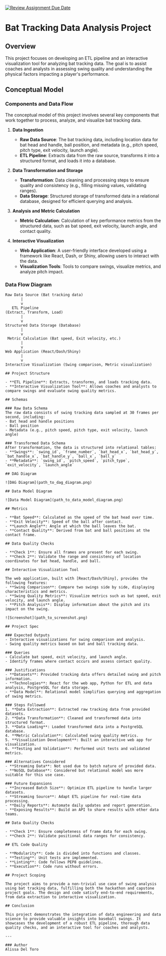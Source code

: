 [![Review Assignment Due Date](https://classroom.github.com/assets/deadline-readme-button-24ddc0f5d75046c5622901739e7c5dd533143b0c8e959d652212380cedb1ea36.svg)](https://classroom.github.com/a/1lXY_Wlg)

# Bat Tracking Data Analysis Project

## Overview
This project focuses on developing an ETL pipeline and an interactive visualization tool for analyzing bat tracking data. The goal is to assist coaches and analysts in assessing swing quality and understanding the physical factors impacting a player's performance.

## Conceptual Model

### Components and Data Flow
The conceptual model of this project involves several key components that work together to process, analyze, and visualize bat tracking data.

1. **Data Ingestion**
   - **Raw Data Source**: The bat tracking data, including location data for bat head and handle, ball position, and metadata (e.g., pitch speed, pitch type, exit velocity, launch angle).
   - **ETL Pipeline**: Extracts data from the raw source, transforms it into a structured format, and loads it into a database.

2. **Data Transformation and Storage**
   - **Transformation**: Data cleaning and processing steps to ensure quality and consistency (e.g., filling missing values, validating ranges).
   - **Data Storage**: Structured storage of transformed data in a relational database, designed for efficient querying and analysis.

3. **Analysis and Metric Calculation**
   - **Metric Calculation**: Calculation of key performance metrics from the structured data, such as bat speed, exit velocity, launch angle, and contact quality.

4. **Interactive Visualization**
   - **Web Application**: A user-friendly interface developed using a framework like React, Dash, or Shiny, allowing users to interact with the data.
   - **Visualization Tools**: Tools to compare swings, visualize metrics, and analyze pitch impact.

### Data Flow Diagram

```plaintext
Raw Data Source (Bat tracking data)
       |
       v
   ETL Pipeline
(Extract, Transform, Load)
       |
       v
Structured Data Storage (Database)
       |
       v
 Metric Calculation (Bat speed, Exit velocity, etc.)
       |
       v
Web Application (React/Dash/Shiny)
       |
       v
Interactive Visualization (Swing comparison, Metric visualization)

## Project Structure

- **ETL Pipeline**: Extracts, transforms, and loads tracking data.
- **Interactive Visualization Tool**: Allows coaches and analysts to compare swings and evaluate swing quality metrics.

## Schemas

### Raw Data Schema
The raw data consists of swing tracking data sampled at 30 frames per second, including:
- Bat head and handle positions
- Ball position
- Metadata (e.g., pitch speed, pitch type, exit velocity, launch angle)

### Transformed Data Schema
After transformation, the data is structured into relational tables:
- **Swings**: `swing_id`, `frame_number`, `bat_head_x`, `bat_head_y`, `bat_handle_x`, `bat_handle_y`, `ball_x`, `ball_y`
- **Metadata**: `swing_id`, `pitch_speed`, `pitch_type`, `exit_velocity`, `launch_angle`

## DAG Diagram

![DAG Diagram](path_to_dag_diagram.png)

## Data Model Diagram

![Data Model Diagram](path_to_data_model_diagram.png)

## Metrics

- **Bat Speed**: Calculated as the speed of the bat head over time.
- **Exit Velocity**: Speed of the ball after contact.
- **Launch Angle**: Angle at which the ball leaves the bat.
- **Contact Quality**: Derived from bat and ball positions at the contact frame.

## Data Quality Checks

- **Check 1**: Ensure all frames are present for each swing.
- **Check 2**: Validate the range and consistency of location coordinates for bat head, handle, and ball.

## Interactive Visualization Tool

The web application, built with [React/Dash/Shiny], provides the following features:
- **Swing Comparison**: Compare two swings side by side, displaying characteristics and metrics.
- **Swing Quality Metrics**: Visualize metrics such as bat speed, exit velocity, and launch angle.
- **Pitch Analysis**: Display information about the pitch and its impact on the swing.

![Screenshot](path_to_screenshot.png)

## Project Spec

### Expected Outputs
- Interactive visualizations for swing comparison and analysis.
- Swing quality metrics based on bat and ball tracking data.

### Queries
- Calculate bat speed, exit velocity, and launch angle.
- Identify frames where contact occurs and assess contact quality.

### Justifications
- **Datasets**: Provided tracking data offers detailed swing and pitch information.
- **Technologies**: React for the web app, Python for ETL and data analysis, PostgreSQL for data storage.
- **Data Model**: Relational model simplifies querying and aggregation of swing metrics.

### Steps Followed
1. **Data Extraction**: Extracted raw tracking data from provided datasets.
2. **Data Transformation**: Cleaned and transformed data into structured format.
3. **Data Loading**: Loaded transformed data into a PostgreSQL database.
4. **Metric Calculation**: Calculated swing quality metrics.
5. **Visualization Development**: Built an interactive web app for visualization.
6. **Testing and Validation**: Performed unit tests and validated metrics.

### Alternatives Considered
- **Streaming Data**: Not used due to batch nature of provided data.
- **NoSQL Database**: Considered but relational model was more suitable for this use case.

### Future Expansions
- **Increased Batch Size**: Optimize ETL pipeline to handle larger datasets.
- **Streaming Source**: Adapt ETL pipeline for real-time data processing.
- **Daily Reports**: Automate daily updates and report generation.
- **Exposing Results**: Build an API to share results with other data teams.

## Data Quality Checks

- **Check 1**: Ensure completeness of frame data for each swing.
- **Check 2**: Validate positional data ranges for consistency.

## ETL Code Quality

- **Modularity**: Code is divided into functions and classes.
- **Testing**: Unit tests are implemented.
- **Linting**: Code follows PEP8 guidelines.
- **Execution**: Code runs without errors.

## Project Scoping

The project aims to provide a non-trivial use case of swing analysis using bat tracking data, fulfilling both the hackathon and capstone project goals. The design and code satisfy end-to-end requirements, from data extraction to interactive visualization.

## Conclusion

This project demonstrates the integration of data engineering and data science to provide valuable insights into baseball swings. It showcases the development of a robust ETL pipeline, thorough data quality checks, and an interactive tool for coaches and analysts.

---

### Author
Alissa Del Toro
